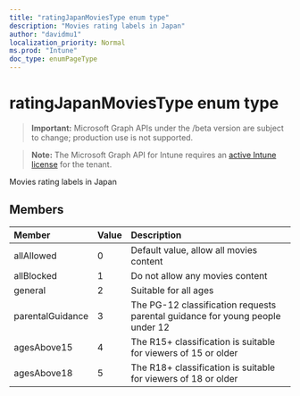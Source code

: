 ```yaml
---
title: "ratingJapanMoviesType enum type"
description: "Movies rating labels in Japan"
author: "davidmu1"
localization_priority: Normal
ms.prod: "Intune"
doc_type: enumPageType
---
```


# ratingJapanMoviesType enum type

> **Important:** Microsoft Graph APIs under the /beta version are subject to change; production use is not supported.

> **Note:** The Microsoft Graph API for Intune requires an [active Intune license](https://go.microsoft.com/fwlink/?linkid=839381) for the tenant.

Movies rating labels in Japan

## Members
|Member|Value|Description|
|:---|:---|:---|
|allAllowed|0|Default value, allow all movies content|
|allBlocked|1|Do not allow any movies content|
|general|2|Suitable for all ages|
|parentalGuidance|3|The PG-12 classification requests parental guidance for young people under 12|
|agesAbove15|4|The R15+ classification is suitable for viewers of 15 or older|
|agesAbove18|5|The R18+ classification is suitable for viewers of 18 or older|



